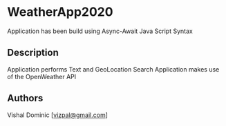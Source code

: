 # WeatherApp2020

Application has been build using Async-Await Java Script Syntax

## Description

Application performs Text and GeoLocation Search
Application makes use of the OpenWeather API

## Authors
Vishal Dominic [vizpal@gmail.com]



